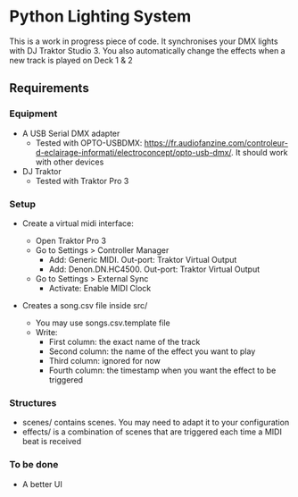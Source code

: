 # Python Lighting System
This is a work in progress piece of code. It synchronises your DMX lights with DJ Traktor Studio 3. 
You also automatically change the effects when a new track is played on Deck 1 & 2 

## Requirements 
### Equipment
* A USB Serial DMX adapter 
    - Tested with OPTO-USBDMX: https://fr.audiofanzine.com/controleur-d-eclairage-informati/electroconcept/opto-usb-dmx/. It should work with other devices
* DJ Traktor
    - Tested with Traktor Pro 3
    
### Setup
* Create a virtual midi interface: 
  - Open Traktor Pro 3
  - Go to Settings > Controller Manager
    - Add: Generic MIDI. Out-port: Traktor Virtual Output
    - Add: Denon.DN.HC4500. Out-port: Traktor Virtual Output
  - Go to Settings > External Sync
    - Activate: Enable MIDI Clock

* Creates a song.csv file inside src/ 
  - You may use songs.csv.template file 
  - Write:
    - First column: the exact name of the track
    - Second column: the name of the effect you want to play
    - Third column: ignored for now
    - Fourth column: the timestamp when you want the effect to be triggered 
    
### Structures 
* scenes/ contains scenes. You may need to adapt it to your configuration 
* effects/ is a combination of scenes that are triggered each time a MIDI beat is received 

### To be done
* A better UI 
